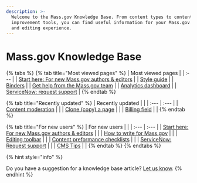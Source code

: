 ```yaml
---
description: >-
  Welcome to the Mass.gov Knowledge Base. From content types to content
  improvement tools, you can find useful information for your Mass.gov authoring
  and editing experience.
---
```


# Mass.gov Knowledge Base

{% tabs %}
{% tab title="Most viewed pages" %}
| Most viewed pages |
| :--- |
| [Start here: For new Mass.gov authors & editors](authoring-and-editing-1/start-here-for-new-mass.gov-authors-and-editors.md) |
| [Style guide](authoring-and-editing-1/style/style-guide/) |
| [Binders](content-types-1/services-and-info/binders.md) |
| [Get help from the Mass.gov team](digital-service-resources/get-help-from-the-mass.gov-team/) |
| [Analytics dashboard](content-improvement-tools/analytics-dashboards-beta/) |
| [ServiceNow: request support](digital-service-resources/get-help-from-the-mass.gov-team/servicenow-request-support-from-the-mass.gov-team.md) |
{% endtab %}

{% tab title="Recently updated" %}
| Recently updated |  |
| :--- | :--- |
| [Content moderation](authoring-and-editing-1/strategy/readability-tips-for-improvement.md) |  |
| [Clone \(copy\) a page](https://massgovdigital.gitbook.io/knowledge-base/authoring-and-editing/clone-copy-a-page) |  |
| [Billing field](content-improvement-tools/analytics-dashboards-beta/findability.md) |  |
{% endtab %}

{% tab title="For new users" %}
| For new users |  |
| :--- | :--- |
| [Start here: For new Mass.gov authors & editors](authoring-and-editing-1/start-here-for-new-mass.gov-authors-and-editors.md) |  |
| [How to write for Mass.gov](authoring-and-editing-1/style/style-guide/how-to-write-for-mass.gov.md) |  |
| [Editing toolbar](authoring-and-editing-1/navigating-the-cms/editing-toolbar.md) |  |
| [Content preformance checklists](authoring-and-editing-1/style/content-performance-checklists/) |  |
| [ServiceNow: Request support](digital-service-resources/get-help-from-the-mass.gov-team/servicenow-request-support-from-the-mass.gov-team.md) |  |
| [CMS Tips](digital-service-resources/communications/cms-tips/) |  |
{% endtab %}
{% endtabs %}

{% hint style="info" %}


Do you have a suggestion for a knowledge base article? [Let us know](https://massgov.formstack.com/forms/knowledge_base_topic_requests).
{% endhint %}

